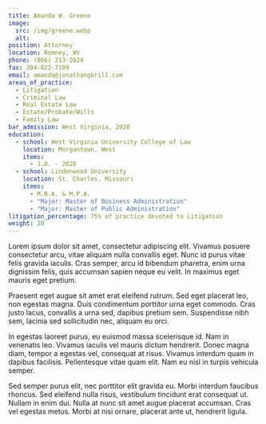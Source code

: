 ```yaml
---
title: Amanda W. Greene
image:
  src: /img/greene.webp
  alt:
position: Attorney
location: Romney, WV
phone: (866) 213-2824
fax: 304-822-7109
email: amanda@jonathangbrill.com
areas_of_practice:
  - Litigation
  - Criminal Law
  - Real Estate Law
  - Estate/Probate/Wills
  - Family Law
bar_admission: West Virginia, 2020
education:
  - school: West Virginia University College of Law
    location: Morgantown, West
    items:
      - J.D. - 2020
  - school: Lindenwood University
    location: St. Charles, Missouri
    items:
      - M.B.A. & M.P.A.
      - "Major: Master of Business Administration"
      - "Major: Master of Public Administration"
litigation_percentage: 75% of practice devoted to Litigation
weight: 20
---
```


Lorem ipsum dolor sit amet, consectetur adipiscing elit. Vivamus posuere consectetur arcu, vitae aliquam nulla convallis eget. Nunc id purus vitae felis gravida iaculis. Cras semper, arcu id bibendum pharetra, enim urna dignissim felis, quis accumsan sapien neque eu velit. In maximus eget mauris eget pretium.

Praesent eget augue sit amet erat eleifend rutrum. Sed eget placerat leo, non egestas magna. Duis condimentum porttitor urna eget commodo. Cras justo lacus, convallis a urna sed, dapibus pretium sem. Suspendisse nibh sem, lacinia sed sollicitudin nec, aliquam eu orci.

In egestas laoreet purus, eu euismod massa scelerisque id. Nam in venenatis leo. Vivamus iaculis vel mauris dictum hendrerit. Donec magna diam, tempor a egestas vel, consequat at risus. Vivamus interdum quam in dapibus facilisis. Pellentesque vitae quam elit. Nam eu nisl in turpis vehicula semper. 

Sed semper purus elit, nec porttitor elit gravida eu. Morbi interdum faucibus rhoncus. Sed eleifend nulla risus, vestibulum tincidunt erat consequat ut. Nullam in enim dui. Nulla at nunc sit amet augue placerat accumsan. Cras vel egestas metus. Morbi at nisi ornare, placerat ante ut, hendrerit ligula.